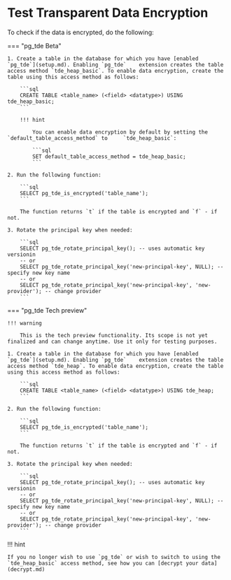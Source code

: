 # Test Transparent Data Encryption

To check if the data is encrypted, do the following:

=== "pg_tde Beta"

    1. Create a table in the database for which you have [enabled `pg_tde`](setup.md). Enabling `pg_tde`    extension creates the table access method `tde_heap_basic`. To enable data encryption, create the table using this access method as follows:

        ```sql
        CREATE TABLE <table_name> (<field> <datatype>) USING tde_heap_basic;
        ```

        !!! hint

            You can enable data encryption by default by setting the `default_table_access_method` to     `tde_heap_basic`:

            ```sql
            SET default_table_access_method = tde_heap_basic;
            ```
    
    2. Run the following function:

        ```sql
        SELECT pg_tde_is_encrypted('table_name');
        ```

        The function returns `t` if the table is encrypted and `f` - if not.

    3. Rotate the principal key when needed:

        ```sql
        SELECT pg_tde_rotate_principal_key(); -- uses automatic key versionin
        -- or
        SELECT pg_tde_rotate_principal_key('new-principal-key', NULL); -- specify new key name
        -- or
        SELECT pg_tde_rotate_principal_key('new-principal-key', 'new-provider'); -- change provider
        ```

=== "pg_tde Tech preview"

    !!! warning

        This is the tech preview functionality. Its scope is not yet finalized and can change anytime. Use it only for testing purposes.

    1. Create a table in the database for which you have [enabled `pg_tde`](setup.md). Enabling `pg_tde`    extension creates the table access method `tde_heap`. To enable data encryption, create the table using this access method as follows:

        ```sql
        CREATE TABLE <table_name> (<field> <datatype>) USING tde_heap;
        ```

    2. Run the following function:

        ```sql
        SELECT pg_tde_is_encrypted('table_name');
        ```

        The function returns `t` if the table is encrypted and `f` - if not.

    3. Rotate the principal key when needed:

        ```sql
        SELECT pg_tde_rotate_principal_key(); -- uses automatic key versionin
        -- or
        SELECT pg_tde_rotate_principal_key('new-principal-key', NULL); -- specify new key name
        -- or
        SELECT pg_tde_rotate_principal_key('new-principal-key', 'new-provider'); -- change provider
        ```

!!! hint

    If you no longer wish to use `pg_tde` or wish to switch to using the `tde_heap_basic` access method, see how you can [decrypt your data](decrypt.md)